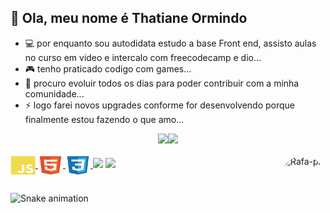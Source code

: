 ##  👋 Ola, meu nome é Thatiane Ormindo
- 💻 por enquanto sou autodidata estudo a base Front end, assisto aulas no curso em video e intercalo com freecodecamp e dio...
- 🎮 tenho praticado codigo com games...
- 💚 procuro evoluir todos os dias para poder contribuir com a minha comunidade... 
- ⚡ logo farei novos upgrades conforme for desenvolvendo porque finalmente estou fazendo o que amo...

<div align="center">
<a href="https://github.com/thatianeormindo">
<img height="180em" src="https://github-readme-stats.vercel.app/api?username=thatianeormindo&show_icons=true&theme=merko&include_all_commits=true&count_private=true"/><img height="180em" src="https://github-readme-stats.vercel.app/api/top-langs/?username=thatianeormindo&layout=compact&langs_count=7&theme=merko"/>
</div>
<div style="display: inline_block"><br>
<img align="center" alt="Thati-Js" height="30" width="40" src="https://raw.githubusercontent.com/devicons/devicon/master/icons/javascript/javascript-plain.svg">
<img align="center" alt="Thati-HTML" height="30" width="40" src="https://raw.githubusercontent.com/devicons/devicon/master/icons/html5/html5-original.svg">
<img align="center" alt="Thati-CSS" height="30" width="40" src="https://raw.githubusercontent.com/devicons/devicon/master/icons/css3/css3-original.svg">
<a href = "mailto:thatianeormindo@gmail.com"><img src="https://img.shields.io/badge/-Gmail-%23333?style=for-the-badge&logo=gmail&logoColor=white" target="_blank"></a> <a href="https://www.linkedin.com/in/thatianeormindo/" target="_blank"><img src="https://img.shields.io/badge/-LinkedIn-%230077B5?style=for-the-badge&logo=linkedin&logoColor=white" target="_blank"></a>
<img align="right" alt="Rafa-pic" height="150" style="border-radius:50px;" src="https://share-cdn.picrew.me/shareImg/org/202203/338224_uZmajvLt.png">
</div>
  
  ##

  
![Snake animation](https://github.com/thatianeormindo/thatianeormindo/blob/output/github-contribution-grid-snake.svg)
